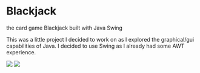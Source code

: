 # Blackjack
the card game Blackjack built with Java Swing


This was a little project I decided to work on as I explored the graphical/gui capabilities of Java. I decided to use Swing as I already had some AWT experience.

<img src="https://i.ibb.co/YXFf3Jt/you-Got-ABlackjack.png">

<img src="https://i.ibb.co/gm6h6Tn/Ace.png">
